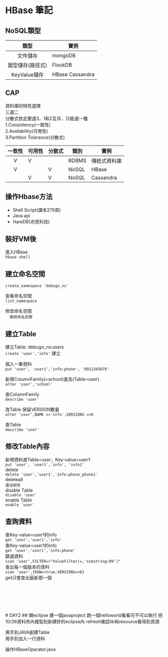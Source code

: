 # HBase 筆記

## NoSQL類型
|類型|實例|
|:---:|--|
|文件儲存|mongoDB|
|圖型儲存(路徑式)|FlockDB|
|KeyValue儲存|HBase Cassandra|
  
## CAP
資料庫的特性選擇<br />
三選二<br />
分散式依定要選3，1和2互斥，只能選一種<br />
1.Consistency(一致性)<br />
2.Availability(可用性)<br />
3.Partition Tolerance(分散式)<br />
  
|一致性|可用性|分散式|類別|實例|
|:---:|--|--|--|--|
|V|V||RDBMS|傳統式資料庫|
|V||V|NoSQL|HBase|
||V|V|NoSQL|Cassandra|

## 操作Hbase方法
* Shell Script(課本279頁)
* Java api
* HareDB(亦思科技)
  
## 裝好VM後
進入HBase<br />
`hbase shell`
  
## 建立命名空間
`create_namespace 'debugo_ns'`<br />
  
查看命名空間<br />
`list_namespace`<br />
  
修改命名空間<br />
``  
刪除命名空間  
``<br />
  

## 建立Table
建立Table: debugo_ns:users  
`create 'user','info'` 建立  
  
插入一筆資料  
`put 'user', 'user1','info:phone', '0912345678'`  
  
新增ColumnFamily(=school)進去(Table=user)  
`alter 'user','school'`  
  
查ColumnFamily  
`describe 'user'`  
  
改Table 保留VERSION數量  
`alter 'user',NAME =>'info',VERSIONS =>6`  
  
查Table  
`describe 'user'`  
  
## 修改Table內容
新增資料進Table=user，Key-value=user1<br />
`put 'user', 'user1','info', 'info1'`<br />
delete<br />
`delete 'user','user1','info:phone_phone1'`<br />
deleteall<br />
`還沒研究`<br />
disable Table<br />
`disable 'user'`<br />
enable Table<br />
`enable 'user'`<br />

## 查詢資料
查Key-value=user1的info<br />
`get 'user','user1','info'`<br />
查Key-value=user1的info<br />
`get 'user','user1','info:phone'`<br />
篩選資料<br />
`scan 'user',FILTER=>"ValueFilter(=,'substring:09')"`<br />
查出每一個版本的資料<br />
`scan 'user',{RAW=>true,VERSIONS=>6}`<br />
get只會查出最新那一個<br />


<br />
<br />
<br />
<br />
<br />
# DAY2
## 開eclipse
建一個javaproject  
跑一個helloworld看看可不可以執行  
把10/26資料夾內複製到新建好的eclipse內  
refresh確認lib和resource看得到資源  
  
用手刻JAVA創建Table  
用手刻加入一行資料  
  
操作HBaseOperator.java  
